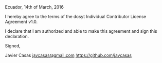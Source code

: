 Ecuador, 14th of March, 2016

I hereby agree to the terms of the dosyt Individual Contributor License
Agreement v1.0.

I declare that I am authorized and able to make this agreement and sign this
declaration.

Signed,

Javier Casas javcasas@gmail.com https://github.com/javcasas
